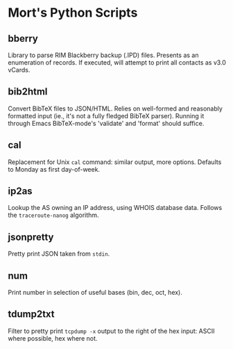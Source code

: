 Mort's Python Scripts
=====================


bberry
------

Library to parse RIM Blackberry backup (.IPD) files.  Presents as an
enumeration of records.  If executed, will attempt to print all
contacts as v3.0 vCards.


bib2html
--------

Convert BibTeX files to JSON/HTML.  Relies on well-formed and
reasonably formatted input (ie., it's not a fully fledged BibTeX
parser).  Running it through Emacs BibTeX-mode's 'validate' and
'format' should suffice.


cal
---

Replacement for Unix `cal` command: similar output, more options.
Defaults to Monday as first day-of-week.


ip2as
-----

Lookup the AS owning an IP address, using WHOIS database data.
Follows the `traceroute-nanog` algorithm.


jsonpretty
----------

Pretty print JSON taken from `stdin`.


num
---

Print number in selection of useful bases (bin, dec, oct, hex).


tdump2txt
--------- 

Filter to pretty print `tcpdump -x` output to the right of the hex
input: ASCII where possible, hex where not.

